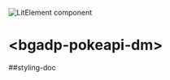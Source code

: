 ![LitElement component](https://img.shields.io/badge/litElement-component-blue.svg)

# \<bgadp-pokeapi-dm>

##styling-doc